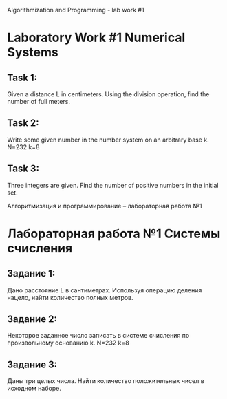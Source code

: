 Algorithmization and Programming - lab work #1

# Laboratory Work #1 Numerical Systems

## **Task 1:**
Given a distance L in centimeters. Using the division operation, find
the number of full meters.
## **Task 2:**
Write some given number in the number system on an arbitrary base k.
N=232 k=8
## **Task 3:**
Three integers are given. Find the number of positive numbers in the initial set.


Алгоритмизация и программирование – лабораторная работа №1

# Лабораторная работа №1 Системы счисления

## **Задание 1:**
Дано расстояние L в сантиметрах. Используя операцию деления нацело, найти
количество полных метров.
## **Задание 2:**
Некоторое заданное число записать в системе счисления по произвольному основанию k.
N=232 k=8
## **Задание 3:**
Даны три целых числа. Найти количество положительных чисел в исходном наборе.
